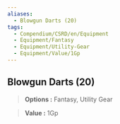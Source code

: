 ```yaml
---
aliases:
  - Blowgun Darts (20)
tags:
  - Compendium/CSRD/en/Equipment
  - Equipment/Fantasy
  - Equipment/Utility-Gear
  - Equipment/Value/1Gp
---
```

  
    
## Blowgun Darts (20)    
    
>    
> **Options :** Fantasy, Utility Gear    
> **Value :** 1Gp
